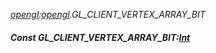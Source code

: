 _[opengl](../../modules/opengl/opengl-module.md):[opengl](../../modules/opengl/opengl-module.md).GL\_CLIENT\_VERTEX\_ARRAY\_BIT_
##### Const GL\_CLIENT\_VERTEX\_ARRAY\_BIT:[Int](../../modules/wonkey/wonkey-types-int.md)
